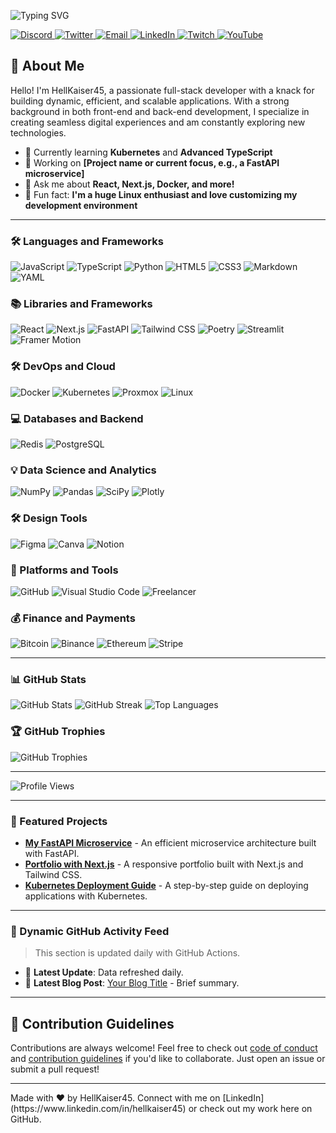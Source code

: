 <!-- Profile Header with Typing Effect -->

<p>
  <img src="https://readme-typing-svg.demolab.com?font=Tourney&weight=200&size=160&pause=1000&color=6A00FF&center=true&vCenter=true&width=1000&height=200&lines=Welcome+%F0%9F%91%8B" alt="Typing SVG" />
</p>

<!-- Social Media Links -->

<p>
  <a href="https://discord.gg/yourdiscordlink" target="_blank">
    <img src="https://img.shields.io/badge/Discord-5865F2.svg?style=for-the-badge&logo=discord&logoColor=white" alt="Discord" />
  </a>
  <a href="https://twitter.com/hellkaiser45" target="_blank">
    <img src="https://img.shields.io/badge/Twitter-%231DA1F2.svg?style=for-the-badge&logo=twitter&logoColor=white" alt="Twitter" />
  </a>
  <a href="mailto:hellkaiser45@example.com">
    <img src="https://img.shields.io/badge/Email-D14836?style=for-the-badge&logo=gmail&logoColor=white" alt="Email" />
  </a>
  <a href="https://www.linkedin.com/in/hellkaiser45" target="_blank">
    <img src="https://img.shields.io/badge/LinkedIn-%230077B5.svg?style=for-the-badge&logo=linkedin&logoColor=white" alt="LinkedIn" />
  </a>
  <a href="https://www.twitch.tv/hellkaiser45" target="_blank">
    <img src="https://img.shields.io/badge/Twitch-9146FF.svg?style=for-the-badge&logo=twitch&logoColor=white" alt="Twitch" />
  </a>
  <a href="https://www.youtube.com/c/hellkaiser45" target="_blank">
    <img src="https://img.shields.io/badge/YouTube-FF0000.svg?style=for-the-badge&logo=youtube&logoColor=white" alt="YouTube" />
  </a>
</p>

<!-- Introduction and About Me -->

## 👋 About Me

Hello! I'm HellKaiser45, a passionate full-stack developer with a knack for building dynamic, efficient, and scalable applications. With a strong background in both front-end and back-end development, I specialize in creating seamless digital experiences and am constantly exploring new technologies.

- 🌱 Currently learning **Kubernetes** and **Advanced TypeScript**
- 🔭 Working on **[Project name or current focus, e.g., a FastAPI microservice]**
- 💬 Ask me about **React, Next.js, Docker, and more!**
- 🧩 Fun fact: **I'm a huge Linux enthusiast and love customizing my development environment**

---

<!-- Tech Stack and Skill Icons -->

### 🛠️ Languages and Frameworks

<p>
  <img src="https://img.shields.io/badge/JavaScript-F7DF1E.svg?style=for-the-badge&logo=javascript&logoColor=black" alt="JavaScript" />
  <img src="https://img.shields.io/badge/TypeScript-3178C6.svg?style=for-the-badge&logo=typescript&logoColor=white" alt="TypeScript" />
  <img src="https://img.shields.io/badge/Python-3776AB.svg?style=for-the-badge&logo=python&logoColor=white" alt="Python" />
  <img src="https://img.shields.io/badge/HTML5-E34F26.svg?style=for-the-badge&logo=html5&logoColor=white" alt="HTML5" />
  <img src="https://img.shields.io/badge/CSS3-1572B6.svg?style=for-the-badge&logo=css3&logoColor=white" alt="CSS3" />
  <img src="https://img.shields.io/badge/Markdown-000000.svg?style=for-the-badge&logo=markdown&logoColor=white" alt="Markdown" />
  <img src="https://img.shields.io/badge/YAML-CB171E.svg?style=for-the-badge&logo=yaml&logoColor=white" alt="YAML" />
</p>

### 📚 Libraries and Frameworks

<p>
  <img src="https://img.shields.io/badge/React-61DAFB.svg?style=for-the-badge&logo=react&logoColor=black" alt="React" />
  <img src="https://img.shields.io/badge/Next.js-000000.svg?style=for-the-badge&logo=nextdotjs&logoColor=white" alt="Next.js" />
  <img src="https://img.shields.io/badge/FastAPI-009688.svg?style=for-the-badge&logo=fastapi&logoColor=white" alt="FastAPI" />
  <img src="https://img.shields.io/badge/TailwindCSS-38B2AC.svg?style=for-the-badge&logo=tailwind-css&logoColor=white" alt="Tailwind CSS" />
  <img src="https://img.shields.io/badge/Poetry-60A5FA.svg?style=for-the-badge&logo=poetry&logoColor=white" alt="Poetry" />
  <img src="https://img.shields.io/badge/Streamlit-FF4B4B.svg?style=for-the-badge&logo=streamlit&logoColor=white" alt="Streamlit" />
  <img src="https://img.shields.io/badge/Framer%20Motion-0055FF.svg?style=for-the-badge&logo=framer&logoColor=white" alt="Framer Motion" />
</p>

### 🛠️ DevOps and Cloud

<p>
  <img src="https://img.shields.io/badge/Docker-2496ED.svg?style=for-the-badge&logo=docker&logoColor=white" alt="Docker" />
  <img src="https://img.shields.io/badge/Kubernetes-326CE5.svg?style=for-the-badge&logo=kubernetes&logoColor=white" alt="Kubernetes" />
  <img src="https://img.shields.io/badge/Proxmox-E57000.svg?style=for-the-badge&logo=proxmox&logoColor=white" alt="Proxmox" />
  <img src="https://img.shields.io/badge/Linux-FCC624.svg?style=for-the-badge&logo=linux&logoColor=black" alt="Linux" />
</p>

### 💻 Databases and Backend

<p>
  <img src="https://img.shields.io/badge/Redis-DC382D.svg?style=for-the-badge&logo=redis&logoColor=white" alt="Redis" />
  <img src="https://img.shields.io/badge/PostgreSQL-4169E1.svg?style=for-the-badge&logo=postgresql&logoColor=white" alt="PostgreSQL" />
</p>

### 💡 Data Science and Analytics

<p>
  <img src="https://img.shields.io/badge/NumPy-013243.svg?style=for-the-badge&logo=numpy&logoColor=white" alt="NumPy" />
  <img src="https://img.shields.io/badge/Pandas-150458.svg?style=for-the-badge&logo=pandas&logoColor=white" alt="Pandas" />
  <img src="https://img.shields.io/badge/SciPy-8CAAE6.svg?style=for-the-badge&logo=scipy&logoColor=white" alt="SciPy" />
  <img src="https://img.shields.io/badge/Plotly-3F4F75.svg?style=for-the-badge&logo=plotly&logoColor=white" alt="Plotly" />
</p>

### 🛠️ Design Tools

<p>
  <img src="https://img.shields.io/badge/Figma-F24E1E.svg?style=for-the-badge&logo=figma&logoColor=white" alt="Figma" />
  <img src="https://img.shields.io/badge/Canva-00C4CC.svg?style=for-the-badge&logo=canva&logoColor=white" alt="Canva" />
  <img src="https://img.shields.io/badge/Notion-000000.svg?style=for-the-badge&logo=notion&logoColor=white" alt="Notion" />
</p>

### 💼 Platforms and Tools

<p>
  <img src="https://img.shields.io/badge/GitHub-181717.svg?style=for-the-badge&logo=github&logoColor=white" alt="GitHub" />
  <img src="https://img.shields.io/badge/Visual%20Studio%20Code-007ACC.svg?style=for-the-badge&logo=visual-studio-code&logoColor=white" alt="Visual Studio Code" />
  <img src="https://img.shields.io/badge/Freelancer-29B2FE.svg?style=for-the-badge&logo=freelancer&logoColor=white" alt="Freelancer" />
</p>

### 💰 Finance and Payments

<p>
  <img src="https://img.shields.io/badge/Bitcoin-F7931A.svg?style=for-the-badge&logo=bitcoin&logoColor=white" alt="Bitcoin" />
  <img src="https://img.shields.io/badge/Binance-F0B90B.svg?style=for-the-badge&logo=binance&logoColor=white" alt="Binance" />
  <img src="https://img.shields.io/badge/Ethereum-3C3C3D.svg?style=for-the-badge&logo=ethereum&logoColor=white" alt="Ethereum" />
  <img src="https://img.shields.io/badge/Stripe-008CDD.svg?style=for-the-badge&logo=stripe&logoColor=white" alt="Stripe" />
</p>

---

<!-- GitHub Stats Section -->

### 📊 GitHub Stats

<p>
  <img src="https://github-readme-stats.vercel.app/api?username=HellKaiser45&show_icons=true&theme=tokyonight" alt="GitHub Stats" />
  <img src="https://github-readme-streak-stats.herokuapp.com/?user=HellKaiser45&theme=tokyonight" alt="GitHub Streak" />
  <img src="https://github-readme-stats.vercel.app/api/top-langs/?username=HellKaiser45&layout=compact&theme=tokyonight" alt="Top Languages" />
</p>

<!-- GitHub Trophies -->

### 🏆 GitHub Trophies

<p>
  <img src="https://github-profile-trophy.vercel.app/?username=HellKaiser45&theme=darkhub" alt="GitHub Trophies" />
</p>

---

<!-- Visitor Counter -->

<p>
  <img src="https://komarev.com/ghpvc/?username=HellKaiser45&style=for-the-badge&color=blue" alt="Profile Views" />
</p>

---

<!-- Featured Repositories Section -->

### 🌟 Featured Projects

- [**My FastAPI Microservice**](https://github.com/HellKaiser45/fastapi-microservice) - An efficient microservice architecture built with FastAPI.
- [**Portfolio with Next.js**](https://github.com/HellKaiser45/nextjs-portfolio) - A responsive portfolio built with Next.js and Tailwind CSS.
- [**Kubernetes Deployment Guide**](https://github.com/HellKaiser45/k8s-deployment-guide) - A step-by-step guide on deploying applications with Kubernetes.

---

<!-- Dynamic Section with GitHub Actions -->

### 🔄 Dynamic GitHub Activity Feed

> This section is updated daily with GitHub Actions.

- 📌 **Latest Update**: Data refreshed daily.
- 📰 **Latest Blog Post**: [Your Blog Title](https://yourblog.com) - Brief summary.

---

<!-- Contribution Section -->

## 🤝 Contribution Guidelines

Contributions are always welcome! Feel free to check out [code of conduct](link-to-code-of-conduct) and [contribution guidelines](link-to-contribution-guidelines) if you'd like to collaborate. Just open an issue or submit a pull request!

---

<!-- Footer with Contact Info -->

<p>
  Made with ❤️ by HellKaiser45. Connect with me on [LinkedIn](https://www.linkedin.com/in/hellkaiser45) or check out my work here on GitHub.
</p>
